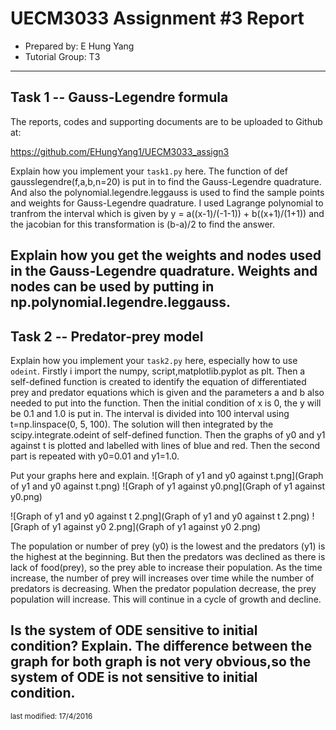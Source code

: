 UECM3033 Assignment #3 Report
========================================================

- Prepared by: E Hung Yang
- Tutorial Group: T3

--------------------------------------------------------

## Task 1 --  Gauss-Legendre formula

The reports, codes and supporting documents are to be uploaded to Github at: 

https://github.com/EHungYang1/UECM3033_assign3

Explain how you implement your `task1.py` here.
The function of def gausslegendre(f,a,b,n=20) is put in to find the Gauss-Legendre quadrature. And also the polynomial.legendre.leggauss is used to find the sample points and weights for Gauss-Legendre quadrature. I used Lagrange polynomial to tranfrom the interval which is given by y = a((x-1)/(-1-1)) + b((x+1)/(1+1)) and the jacobian for this transformation is (b-a)/2 to find the answer.

Explain how you get the weights and nodes used in the Gauss-Legendre quadrature.
Weights and nodes can be used by putting in np.polynomial.legendre.leggauss.
---------------------------------------------------------

## Task 2 -- Predator-prey model

Explain how you implement your `task2.py` here, especially how to use `odeint`.
Firstly i import the numpy, script,matplotlib.pyplot as plt. Then a self-defined function is created to identify the equation of differentiated prey and predator equations which is given and the parameters a and b also needed to put into the function. Then the initial condition of x is 0, the y will be 0.1 and 1.0 is put in. The interval is divided into 100 interval using t=np.linspace(0, 5, 100). The solution will then integrated by the scipy.integrate.odeint of self-defined function. Then the graphs of y0 and y1 against t is plotted and labelled with lines of blue and red. Then the second part is repeated with y0=0.01 and y1=1.0.


Put your graphs here and explain.
![Graph of y1 and y0 against t.png](Graph of y1 and y0 against t.png)
![Graph of y1 against y0.png](Graph of y1 against y0.png)

![Graph of y1 and y0 against t 2.png](Graph of y1 and y0 against t 2.png)
![Graph of y1 against y0 2.png](Graph of y1 against y0 2.png)

The population or number of prey (y0) is the lowest and the predators (y1) is the highest at the beginning. But then the predators was declined as there is lack of food(prey), so the prey able to increase their population. As the time increase, the number of prey will increases over time while the number of predators is decreasing. When the predator population decrease, the prey population will increase. This will continue in a cycle of growth and decline.


Is the system of ODE sensitive to initial condition? Explain.
The difference between the graph for both graph is not very obvious,so the system of ODE is not sensitive to initial condition.
-----------------------------------

<sup>last modified: 17/4/2016</sup>
